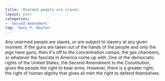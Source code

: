 ```yaml
---
title: 'Unarmed people are slaves'
layout: post
categories:
- 'Second Amendment'
tag: 'Huey P. Newton'
---
```


Any unarmed people are slaves, or are subject to slavery at any given moment. If the guns are taken out of the hands of the people and only the pigs have guns, then it's off to the concentration camps, the gas chambers, or whatever the fascists in America come up with. One of the democratic rights of the United States, the Second Amendment to the Constitution, gives the people the right to bear arms. However, there is a greater right; the right of human dignity that gives all men the right to defend themselves.